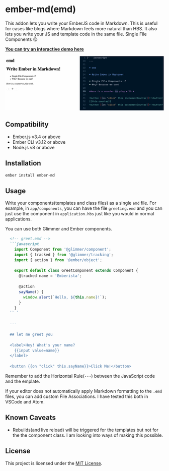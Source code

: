 ember-md(emd)
==============================================================================

This addon lets you write your EmberJS code in Markdown. This is useful
for cases like blogs where Markdown feels more natural than HBS. It also
lets you write your JS and template code in the same file. Single File Components 😝

**[You can try an interactive demo here](https://ember-md.netlify.com/)**

![Demo with JS and HBS in the same MD file](emd.gif)

Compatibility
------------------------------------------------------------------------------

* Ember.js v3.4 or above
* Ember CLI v3.12 or above
* Node.js v8 or above


Installation
------------------------------------------------------------------------------

```
ember install ember-md
```


Usage
------------------------------------------------------------------------------

Write your components(templates and class files) as a single `emd` file.
For example, in `app/components`, you can have the file `greeting.emd` and you
can just use the component in `application.hbs` just like you would in normal applications.

You can use both Glimmer and Ember components.

```md
  <!-- greet.emd -->
  ```javascript
    import Component from '@glimmer/component';
    import { tracked } from '@glimmer/tracking';
    import { action } from '@ember/object';

    export default class GreetComponent extends Component {
      @tracked name = 'Emberista';

      @action
      sayName() {
        window.alert(`Hello, ${this.name}!`);
      }
    }
  `` `

  ---

  ## let me greet you

  <label>Hey! What's your name?
    {{input value=name}}
  </label>

  <button {{on "click" this.sayName}}>Click Me!</button>
```

Remember to add the Horizontal Rule(`---`) between the JavaScript code and the emplate.

If your editor does not automatically apply Markdown formatting to the `.emd` files, you
can add custom File Associations. I have tested this both in VSCode and Atom.

Known Caveats
------------------------------------------------------------------------------

* Rebuilds(and live reload) will be triggered for the templates but not for
  the the component class. I am looking into ways of making this possible.


License
------------------------------------------------------------------------------

This project is licensed under the [MIT License](LICENSE.md).
